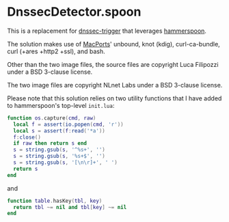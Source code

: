 # DnssecDetector.spoon

This is a replacement for [dnssec-trigger][1] that leverages [hammerspoon][2].

The solution makes use of [MacPorts][3]' unbound, knot (kdig), curl-ca-bundle, curl (+ares +http2 +ssl), and bash.

Other than the two image files, the source files are copyright Luca Filipozzi under a BSD 3-clause license.

The two image files are copyright NLnet Labs under a BSD 3-clause license.

Please note that this solution relies on two utility functions that I have added to hammerspoon's top-level `init.lua`:

```lua
function os.capture(cmd, raw)
  local f = assert(io.popen(cmd, 'r'))
  local s = assert(f:read('*a'))
  f:close()
  if raw then return s end
  s = string.gsub(s, '^%s+', '')
  s = string.gsub(s, '%s+$', '')
  s = string.gsub(s, '[\n\r]+', ' ')
  return s
end
```

and

```lua
function table.hasKey(tbl, key)
  return tbl ~= nil and tbl[key] ~= nil
end
```

[1]: https://github.com/NLnetLabs/dnssec-trigger
[2]: https://github.com/Hammerspoon/hammerspoon
[3]: https://www.macports.org/
